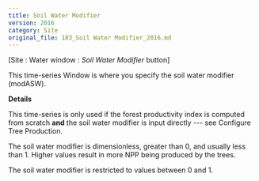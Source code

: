 ```yaml
---
title: Soil Water Modifier
version: 2016
category: Site
original_file: 183_Soil Water Modifier_2016.md
---
```


[Site : Water window : *Soil Water Modifier*
button]

This time-series Window is where you
specify the soil water modifier (modASW).

**Details**

This time-series is only used if the forest productivity index is
computed from scratch **and** the soil water modifier is input directly
--- see Configure Tree
Production.

The soil water modifier is dimensionless, greater than 0, and usually
less than 1. Higher values result in more NPP being produced by the
trees.

The soil water modifier is restricted to values between 0 and 1.
